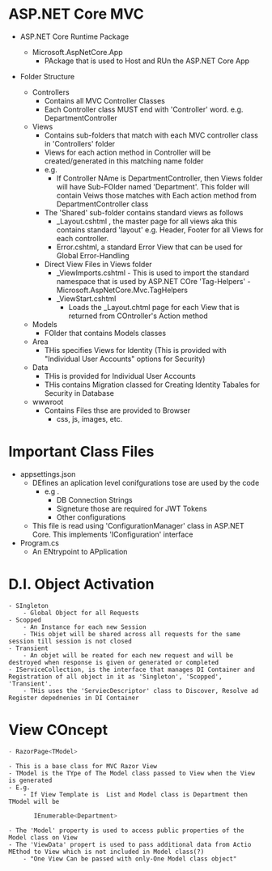 ﻿# ASP.NET Core MVC
- ASP.NET Core Runtime Package
	- Microsoft.AspNetCore.App
		- PAckage that is used to Host and RUn the ASP.NET Core App

- Folder Structure
	- Controllers
		- Contains all MVC Controller Classes
		- Each Controller class MUST end with 'Controller' word. e.g. DepartmentController
	- Views
		- Contains sub-folders that match with each MVC controller class in 'Controllers' folder 
		- Views for each action method in Controller will be created/generated in this matching name folder
		- e.g.
			- If Controller NAme is DepartmentController, then Views folder will have Sub-FOlder named 'Department'. This folder will contain Veiws those matches with Each action method from DepartmentController class
		- The 'Shared' sub-folder contains standard views as follows
			- _Layout.cshtml , the master page for all views aka this contains standard 'layout' e.g. Header, Footer for all Views for each controller.
			- Error.cshtml, a standard Error View that can be used for Global Error-Handling
		- Direct View Files in Views folder
			- _ViewImports.cshtml
					- This is used to import the standard namespace that is used by ASP.NET COre 'Tag-Helpers'
						- Microsoft.AspNetCore.Mvc.TagHelpers
			- _ViewStart.cshtml
				- Loads the _Layout.chtml page for each View that is returned from COntroller's Action method
	- Models
		- FOlder that contains Models classes
	- Area
		- THis specifies Views for Identity (This is provided with "Individual User Accounts" options for Security)
	- Data
		- THis is provided for Individual User Accounts
		- THis contains Migration classed for Creating Identity Tabales for Security in Database
	- wwwroot
		- Contains Files thse are provided to Browser
			- css, js, images, etc.
			
# Important Class Files
- appsettings.json
	- DEfines an aplication level conifgurations tose are used by the code
		- e.g .
			- DB Connection Strings
			- Signeture those are required for JWT Tokens
			- Other configurations
	- This file is read using 'ConfigurationManager' class in ASP.NET Core. This implements 'IConfiguration' interface
- Program.cs
	- An ENtrypoint to APplication

# D.I. Object Activation
	- SIngleton
		- Global Object for all Requests
	- Scopped
		- An Instance for each new Session
		- THis objet will be shared across all requests for the same session till session is not closed
	- Transient
		- An objet will be reated for each new request and will be destroyed when response is given or generated or completed
	- IServiceCollection, is the interface that manages DI Container and Registration of all object in it as 'Singleton', 'Scopped', 'Transient'.
		- THis uses the 'ServiecDescriptor' class to Discover, Resolve ad Register depednenies in DI Container 

# View COncept

```` csharp
- RazorPage<TModel>
````
	- This is a base class for MVC Razor View
	- TModel is the TYpe of The Model class passed to View when the View is generated
	- E.g.
		- If View Template is  List and Model class is Department then TModel will be 
```` csharp
       IEnumerable<Department>
````
	- The 'Model' property is used to access public properties of the Model class on View
	- The 'ViewData' propert is used to pass additional data from Actio MEthod to View which is not included in Model class(?)
		- "One View Can be passed with only-One Model class object"